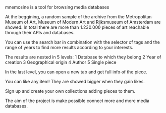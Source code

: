 mnemosine is a tool for browsing media databases

At the beggining, a random sample of the archive from the Metropolitan Museum of Art, Museum of Modern Art and Rijksmuseum of Amsterdam are showed. In total there are more than 1.230.000 pieces of art reachable through their APIs and databases.

You can use the search bar in combination with the selector of tags and the range of years to find more results according to your interests.

The results are nested in 5 levels:
1 Database to which they belong
2 Year of creation
3 Geographical origin
4 Author
5 Single piece

In the last level, you can open a new tab and get full info of the piece.

You can like any item! They are showed bigger when they gain likes.

Sign up and create your own collections adding pieces to them.

The aim of the project is make possible connect more and more media databases.